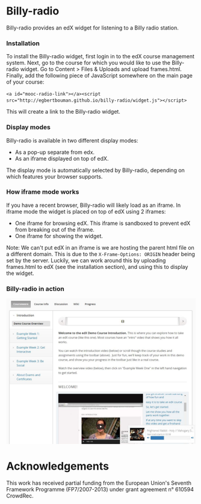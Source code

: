# Billy-radio
Billy-radio provides an edX widget for listening to a Billy radio station.


### Installation
To install the Billy-radio widget, first login in to the edX course management system. Next, go to the course for which you would like to use the Billy-radio widget. Go to Content > Files & Uploads and upload frames.html. Finally, add the following piece of JavaScript somewhere on the main page of your course:

``
<a id="mooc-radio-link"></a><script src="http://egbertbouman.github.io/billy-radio/widget.js"></script>
``

This will create a link to the Billy-radio widget.


### Display modes
Billy-radio is available in two different display modes:
* As a pop-up separate from edx.
* As an iframe displayed on top of edX.

The display mode is automatically selected by Billy-radio, depending on which features your browser supports.


### How iframe mode works
If you have a recent browser, Billy-radio will likely load as an iframe. In iframe mode the widget is placed on top of edX using 2 iframes:
* One iframe for browsing edX. This iframe is sandboxed to prevent edX from breaking out of the iframe.
* One iframe for showing the widget.

Note: We can't put edX in an iframe is we are hosting the parent html file on a different domain. This is due to the ```X-Frame-Options: ORIGIN``` header being set by the server. Luckily, we can work around this by uploading frames.html to edX (see the installation section), and using this to display the widget.


### Billy-radio in action
![Billy-radio screenshot](/doc/billy-radio-screenshot.jpg?raw=true)


# Acknowledgements
This work has received partial funding from the European Union's Seventh Framework Programme (FP7/2007-2013) under grant agreement n° 610594 CrowdRec.
